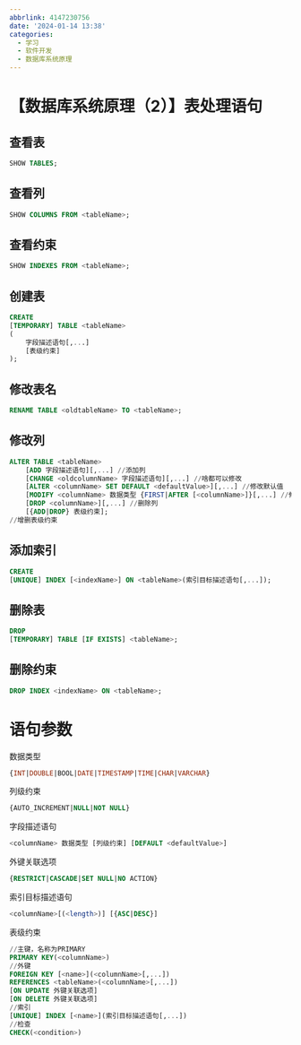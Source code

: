 ```yaml
---
abbrlink: 4147230756
date: '2024-01-14 13:38'
categories:
  - 学习
  - 软件开发
  - 数据库系统原理
---
```


# 【数据库系统原理（2）】表处理语句

## 查看表

```sql
SHOW TABLES;
```

## 查看列

```sql
SHOW COLUMNS FROM <tableName>;
```

## 查看约束

```sql
SHOW INDEXES FROM <tableName>;
```

## 创建表

```sql
CREATE
[TEMPORARY] TABLE <tableName>
(
    字段描述语句[,...]
    [表级约束]
);
```

## 修改表名

```sql
RENAME TABLE <oldtableName> TO <tableName>;
```

## 修改列

```sql
ALTER TABLE <tableName>
    [ADD 字段描述语句][,...] //添加列
    [CHANGE <oldcolumnName> 字段描述语句][,...] //啥都可以修改
    [ALTER <columnName> SET DEFAULT <defaultValue>][,...] //修改默认值
    [MODIFY <columnName> 数据类型 {FIRST|AFTER [<columnName>]}[,...] //修改数据类型和位置
    [DROP <columnName>][,...] //删除列
    [{ADD|DROP} 表级约束];
//增删表级约束
```

## 添加索引

```sql
CREATE
[UNIQUE] INDEX [<indexName>] ON <tableName>(索引目标描述语句[,...]);
```

## 删除表

```sql
DROP
[TEMPORARY] TABLE [IF EXISTS] <tableName>;
```

## 删除约束

```sql
DROP INDEX <indexName> ON <tableName>;
```

# 语句参数

数据类型

```sql
{INT|DOUBLE|BOOL|DATE|TIMESTAMP|TIME|CHAR|VARCHAR}
```

列级约束

```sql
{AUTO_INCREMENT|NULL|NOT NULL}
```

字段描述语句

```sql
<columnName> 数据类型 [列级约束] [DEFAULT <defaultValue>]
```

外键关联选项

```sql
{RESTRICT|CASCADE|SET NULL|NO ACTION}
```

索引目标描述语句

```sql
<columnName>[(<length>)] [{ASC|DESC}]
```

表级约束

```sql
//主键，名称为PRIMARY
PRIMARY KEY(<columnName>) 
//外键
FOREIGN KEY [<name>](<columnName>[,...]) 
REFERENCES <tableName>(<columnName>[,...]) 
[ON UPDATE 外键关联选项]
[ON DELETE 外键关联选项]
//索引
[UNIQUE] INDEX [<name>](索引目标描述语句[,...]) 
//检查
CHECK(<condition>)
```
